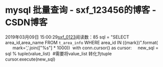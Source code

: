# mysql 批量查询 - sxf_123456的博客 - CSDN博客
2019年03月09日 15:00:29[sxf_0123](https://me.csdn.net/sxf_123456)阅读数：85
sql = "SELECT area_id,area_name FROM `t_area_info` WHERE area_id IN ({mark})".format(
        mark=','.join(["%s"] * 1000))
 with conn.cursor() as cursor:
    new_sql = sql % tuple(value_list)  #需要将value_list 转化为tuple
    cursor.execute(new_sql)
